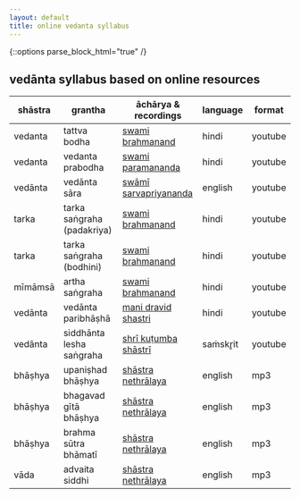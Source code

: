 ```yaml
---
layout: default
title: online vedanta syllabus
---
```


{::options parse_block_html="true" /}

## vedānta syllabus based on online resources

| shāstra | grantha                   | āchārya & recordings             | language | format  |
| ------- | ------------------------- | -------------------------------- | -------- | ------- |
| vedanta | tattva bodha              | [swami brahmanand][tb]           | hindi    | youtube |
| vedanta | vedanta prabodha          | [swami paramananda][vpr]         | hindi    | youtube |
| vedānta | vedānta sāra              | [swāmī sarvapriyananda][vs]      | english  | youtube |
| tarka   | tarka saṅgraha (padakriya)| [swami brahmanand][ts-pk]        | hindi    | youtube |
| tarka   | tarka saṅgraha (bodhini)  | [swami brahmanand][ts-bo]        | hindi    | youtube |
| mīmāmsā | artha saṅgraha            | [swami brahmanand][as]           | hindi    | youtube |
| vedānta | vedānta paribhāṣhā        | [mani dravid shastri][vp]        | hindi    | youtube |
| vedānta | siddhānta lesha saṅgraha  | [shrī kuṭumba shāstrī][sls]      | saṁskr̥it | youtube |
| bhāṣhya | upaniṣhad bhāṣhya         | [shāstra nethrālaya][up]         | english  | mp3     |
| bhāṣhya | bhagavad gītā bhāṣhya     | [shāstra nethrālaya][gi]         | english  | mp3     |
| bhāṣhya | brahma sūtra bhāmatī      | [shāstra nethrālaya][bs]         | english  | mp3     |
| vāda    | advaita siddhi            | [shāstra nethrālaya][asi]        | english  | mp3     |

[tb]: https://www.youtube.com/playlist?list=PLtDshib-NjgYjKw3JD_ZI4PKS3NbUXEmE
[vpr]: https://www.youtube.com/playlist?list=PLp9fxzXvHg3eEHACUBMLjlA4mi5HM_FY7
[vs]: https://www.youtube.com/playlist?list=PLDqahtm2vA70ccqIRFR_lipqKvxrHBRRw
[ts-pk]: https://www.youtube.com/playlist?list=PLtDshib-Njga2BasXjVva8mvDcO7Zwni8
[ts-bo]: https://www.youtube.com/playlist?list=PLtDshib-NjgauT8KJ4i_8LM9KzT-mk5QL
[as]: http://shastranethralaya.org/discourse/poorva-mimasa-discourse
[vp]: https://www.youtube.com/playlist?list=PL_2KW3e9H3WVENNz8c01eX_w-tiIL-NW8
[sls]: https://www.youtube.com/watch?v=GmcEAE3ecf8&list=PLlNdduOe1pp3rOWShjN0ldFi0UmsBrhvH
[up]: http://shastranethralaya.org/discourse/upanishad
[gi]: http://shastranethralaya.org/discourse/bhagavadgita
[bs]: http://shastranethralaya.org/subject/brahmasutra
[asi]: http://shastranethralaya.org/subject/advaita-siddhi
